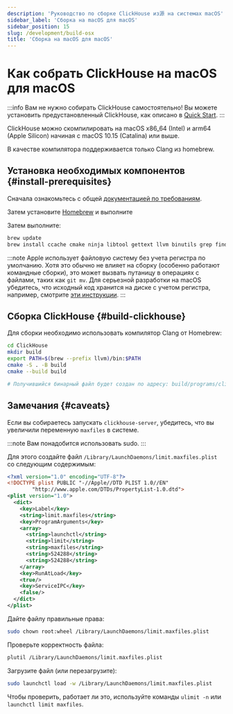```yaml
---
description: 'Руководство по сборке ClickHouse из源 на системах macOS'
sidebar_label: 'Сборка на macOS для macOS'
sidebar_position: 15
slug: /development/build-osx
title: 'Сборка на macOS для macOS'
---
```



# Как собрать ClickHouse на macOS для macOS

:::info Вам не нужно собирать ClickHouse самостоятельно!
Вы можете установить предустановленный ClickHouse, как описано в [Quick Start](https://clickhouse.com/#quick-start).
:::

ClickHouse можно скомпилировать на macOS x86_64 (Intel) и arm64 (Apple Silicon) начиная с macOS 10.15 (Catalina) или выше.

В качестве компилятора поддерживается только Clang из homebrew.

## Установка необходимых компонентов {#install-prerequisites}

Сначала ознакомьтесь с общей [документацией по требованиям](developer-instruction.md).

Затем установите [Homebrew](https://brew.sh/) и выполните

Затем выполните:

```bash
brew update
brew install ccache cmake ninja libtool gettext llvm binutils grep findutils nasm bash
```

:::note
Apple использует файловую систему без учета регистра по умолчанию. Хотя это обычно не влияет на сборку (особенно работают командные сборки), это может вызвать путаницу в операциях с файлами, таких как `git mv`.
Для серьезной разработки на macOS убедитесь, что исходный код хранится на диске с учетом регистра, например, смотрите [эти инструкции](https://brianboyko.medium.com/a-case-sensitive-src-folder-for-mac-programmers-176cc82a3830).
:::

## Сборка ClickHouse {#build-clickhouse}

Для сборки необходимо использовать компилятор Clang от Homebrew:

```bash
cd ClickHouse
mkdir build
export PATH=$(brew --prefix llvm)/bin:$PATH
cmake -S . -B build
cmake --build build

# Получившийся бинарный файл будет создан по адресу: build/programs/clickhouse
```

## Замечания {#caveats}

Если вы собираетесь запускать `clickhouse-server`, убедитесь, что вы увеличили переменную `maxfiles` в системе.

:::note
Вам понадобится использовать sudo.
:::

Для этого создайте файл `/Library/LaunchDaemons/limit.maxfiles.plist` со следующим содержимым:

```xml
<?xml version="1.0" encoding="UTF-8"?>
<!DOCTYPE plist PUBLIC "-//Apple//DTD PLIST 1.0//EN"
        "http://www.apple.com/DTDs/PropertyList-1.0.dtd">
<plist version="1.0">
  <dict>
    <key>Label</key>
    <string>limit.maxfiles</string>
    <key>ProgramArguments</key>
    <array>
      <string>launchctl</string>
      <string>limit</string>
      <string>maxfiles</string>
      <string>524288</string>
      <string>524288</string>
    </array>
    <key>RunAtLoad</key>
    <true/>
    <key>ServiceIPC</key>
    <false/>
  </dict>
</plist>
```

Дайте файлу правильные права:

```bash
sudo chown root:wheel /Library/LaunchDaemons/limit.maxfiles.plist
```

Проверьте корректность файла:

```bash
plutil /Library/LaunchDaemons/limit.maxfiles.plist
```

Загрузите файл (или перезагрузите):

```bash
sudo launchctl load -w /Library/LaunchDaemons/limit.maxfiles.plist
```

Чтобы проверить, работает ли это, используйте команды `ulimit -n` или `launchctl limit maxfiles`.
